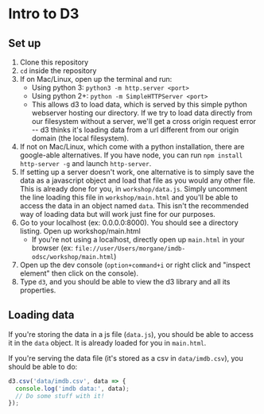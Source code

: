 # Intro to D3

## Set up
1. Clone this repository
2. `cd` inside the repository
3. If on Mac/Linux, open up the terminal and run:
   * Using python 3: `python3 -m http.server <port>`
   * Using python 2+: `python -m SimpleHTTPServer <port>`
   * This allows d3 to load data, which is served by this simple python webserver hosting our directory. If we try to load data directly from our filesystem without a server, we'll get a cross origin request error -- d3 thinks it's loading data from a url different from our origin domain (the local filesystem).
4. If not on Mac/Linux, which come with a python installation, there are google-able alternatives. If you have node, you can run `npm install http-server -g` and launch `http-server`.
5. If setting up a server doesn't work, one alternative is to simply save the data as a javascript object and load that file as you would any other file. This is already done for you, in `workshop/data.js`. Simply uncomment the line loading this file in `workshop/main.html` and you'll be able to access the data in an object named `data`. This isn't the recommended way of loading data but will work just fine for our purposes. 
6. Go to your localhost (ex: 0.0.0.0:8000). You should see a directory listing. Open up workshop/main.html
   * If you're not using a localhost, directly open up `main.html` in your browser (ex: `file://user/Users/morgane/imdb-odsc/workshop/main.html`)
7. Open up the dev console (`option+command+i` or right click and "inspect element" then click on the console).
8. Type `d3`, and you should be able to view the d3 library and all its properties.

## Loading data
If you're storing the data in a js file (`data.js`), you should be able to access it in the `data` object. It is already loaded for you in `main.html`. 

If you're serving the data file (it's stored as a csv in `data/imdb.csv`), you should be able to do:

```javascript
d3.csv('data/imdb.csv', data => {
  console.log('imdb data:', data);
  // Do some stuff with it!
});
```


